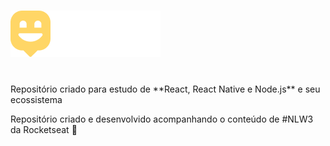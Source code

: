 # ![](./web/src/images/Logo.png)

<br>
Repositório criado para estudo de **React, React Native e Node.js** e seu ecossistema

Repositório criado e desenvolvido acompanhando o conteúdo de #NLW3 da Rocketseat :rocket:
